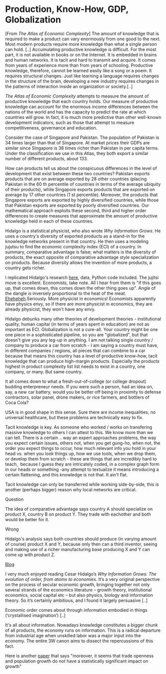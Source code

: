 # Production, Know-How, GDP, Globalization

[From *The Atlas of Economic Complexity*] The amount of knowledge that
is required to make a product can vary enormously from one good to the
next. Most modern products require more knowledge than what a single
person can hold. [..] Accumulating productive knowledge is
difficult. For the most part, it is not available in books or on the
Internet. It is embedded in brains and human networks. It is tacit and
hard to transmit and acquire. It comes from years of experience more
than from years of schooling. Productive knowledge, therefore, cannot
be learned easily like a song or a poem. It requires structural
changes. Just like learning a language requires changes in the
structure of the brain, developing a new industry requires changes in
the patterns of interaction inside an organization or society.[..]

*The Atlas of Economic Complexity* attempts to measure the amount of
productive knowledge that each country holds. Our measure of
productive knowledge can account for the enormous income differences
between the nations of the world and has the capacity to predict the
rate at which countries will grow. In fact, it is much more predictive
than other well-known development indicators, such as those that
attempt to measure competitiveness, governance and education.

Consider the case of Singapore and Pakistan. The population of
Pakistan is 34 times larger than that of Singapore. At market prices
their GDPs are similar since Singapore is 38 times richer than
Pakistan in per capita terms. Under the classification we use in this
Atlas, they both export a similar number of different products, about
133.

How can products tell us about the conspicuous differences in the
level of development that exist between these two countries?  Pakistan
exports products that are on average exported by 28 other countries
(placing Pakistan in the 60 th percentile of countries in terms of the
average ubiquity of their products), while Singapore exports products
that are exported on average by 17 other countries (1 st
percentile). Moreover, the products that Singapore exports are
exported by highly diversified countries, while those that Pakistan
exports are exported by poorly diversified countries. Our mathematical
approach exploits these second, third and higher order differences to
create measures that approximate the amount of productive knowledge
held in each of these countries.

Hidalgo is a statistical physicist, who also wrote *Why Information
Grows*. He uses a country's diversity of exported products as a
stand-in for the knowledge networks present in that country. He then
uses a modeling jujutsu to find the economic complexity index (ECI) of
a country. In summary, comparative advantage is false; what matters is
the diversity of products, the exact opposite of comparative advantage
style specialization on products. Because diversity allows the
invention of more products, a country gets richer.

I replicated Hidalgo's research [here](hidalgo.html), data, Python code
included. The jujitsi move is excellent. Economists, take note. All I
hear from them is "if this goes up, that comes down, this comes down
the other thing goes up". Angle of the dangle is inversely
proportional to the heat of the
meat. [Eheheheh](https://youtu.be/F3NtIgunIc4?t=52).Seriously. More
physicist in economics! Economists apparently have physics envy, so if
there are more physicist in economics, they are already physicist,
they won't have any envy.

Hidalgo debunks many other theories of development theories -
institutional quality, human capital (in terms of years spent in
education) are not as important as ECI. Globalization is not a
cure-all. Your country might be one one piece in a sophisticated
pipeline, so you are "globalized", but that doesn't give you any
leg-up in anything. I am not talking single country / company to
produce a car from scratch - I am saying a country must have, in
different companies / regions, all pieces that can combine to a car
because that means this country has a level of productive know-how,
tacit knowledge that can produce high-margin products. Especially the
products highest in product complexity list list needs to exist in a
country, one company, or many. But same country.

It all comes down to what a fresh-out-of-college (or college dropout)
budding enterpreneur needs. If you were such a person, had an idea on,
say, a new car battery, would you be better off being in proximity to
defense contractors, solar panel, drone makers, or rice farmers, and
bottlers of Coca Cola?

USA is in good shape in this sense. Sure there are income
inequalities, no universal healthcare, but these problems are
technically easy to fix.

Tacit knowledge is key. As someone who worked / works on transfering
massive knowledge to others I can attest to this. We know more than we
can tell. There is a certain .. way an expert approaches problems, the
way you expect certain issues, others not, when you get gung-ho, when
not, the order you expect things to occur, how much relevant info you
hold in your head vs. when you look things up, how we use tools, when
we drop them, or develop them from scratch - these are things that are
incredibly hard to teach,  because I guess they are intricately coded,
in a complex graph form in our heads or something -any attempt to
textualize it means introducing a certain flattening, and this
knowledge is not that. It ain't flat.

Tacit knowledge can only be transferred while working side-by-side,
this is another (perhaps bigger) reason why local networks are
critical.

Question

The idea of comparative advantage says country A should specialize on
product X, country B on product Y. They trade with eachother and both
would be better for it.

Wrong

Hidalgo's analysis says both countries should produce (in varying
amount of course) product X and Y, because only then can a third
inventor, seeing and making use of a richer manufacturing base
producing X and Y can come up with product Z.

[Blog](http://www.enlightenmenteconomics.com/blog/index.php/2015/06/the-information-economy/)

I very much enjoyed reading Cesar Hidalgo’s *Why Information Grows:
The evolution of order, from atoms to economies*. It’s a very original
perspective on the process of secular economic growth, bringing
together not only several strands of the economics literature – growth
theory, institutional economics, social capital etc – but also
physics, biology and information theory. So it’s certainly ambitious,
and I found it largely persuasive [..]

Economic order comes about through information embodied in things
(‘crystallised imagination’) [..]

It's all about information. Nowadays knowledge constitutes a bigger
chunk of all products, the economy runs on information. This is a
radical departure from industrial age when unskilled labor was a major
input into the economy. The entire 3W canon aims to dissect the
repercussions of this fact.

Here is another [paper](../../2020/07/austerity.md) that says
"moreover, it seems that trade openness and population growth do not
have a statistically significant impact on growth"










